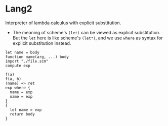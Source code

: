 # Lang2

Interpreter of lambda calculus with explicit substitution.

- The meaning of scheme's `(let)` can be viewed as explicit substitution.
  But the `let` here is like scheme's `(let*)`,
  and we use `where` as syntax for explicit substitution instead.

```cicada
let name = body
function name(arg, ...) body
import "./file.scm"
compute exp

f(a)
f(a, b)
(name) => ret
exp where {
  name = exp
  name = exp
}
{
  let name = exp
  return body
}
```
